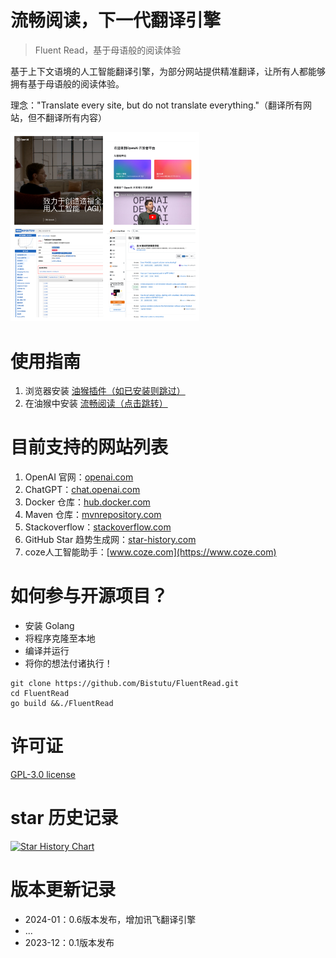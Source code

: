 # 流畅阅读，下一代翻译引擎

> Fluent Read，基于母语般的阅读体验
>

基于上下文语境的人工智能翻译引擎，为部分网站提供精准翻译，让所有人都能够拥有基于母语般的阅读体验。

理念："Translate every site, but do not translate everything."（翻译所有网站，但不翻译所有内容）

<img src="./misc/images/sample-1.png" alt="image-20231008190713343" style="width: 60%; max-width: 100%;">

# 使用指南

1. 浏览器安装 [油猴插件（如已安装则跳过）](https://www.tampermonkey.net)
2. 在油猴中安装 [流畅阅读（点击跳转）](https://greasyfork.org/zh-CN/scripts/482986-%E6%B5%81%E7%95%85%E9%98%85%E8%AF%BB)

# 目前支持的网站列表

1. OpenAI 官网：[openai.com](https://openai.com/)
2. ChatGPT：[chat.openai.com](https://chat.openai.com/)
3. Docker 仓库：[hub.docker.com](https://hub.docker.com)
4. Maven 仓库：[mvnrepository.com](https://mvnrepository.com/)
5. Stackoverflow：[stackoverflow.com](https://stackoverflow.com/)
6. GitHub Star 趋势生成网：[star-history.com](https://star-history.com/)
7. coze人工智能助手：[www.coze.com](https://www.coze.com)

# 如何参与开源项目？

- 安装 Golang
- 将程序克隆至本地
- 编译并运行
- 将你的想法付诸执行！

```shell
git clone https://github.com/Bistutu/FluentRead.git
cd FluentRead
go build &&./FluentRead
```

# 许可证

[GPL-3.0 license](https://github.com/Bistutu/FluentRead#)

# star 历史记录

[![Star History Chart](https://api.star-history.com/svg?repos=520250/FluentRead&type=Date)](https://star-history.com/#520250/FluentRead&Date)

# 版本更新记录
- 2024-01：0.6版本发布，增加讯飞翻译引擎
- ...
- 2023-12：0.1版本发布

